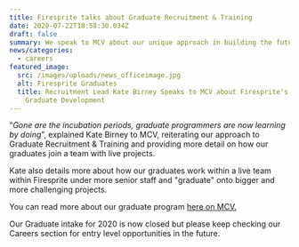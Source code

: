 ```yaml
---
title: Firesprite talks about Graduate Recruitment & Training
date: 2020-07-22T18:58:30.034Z
draft: false
summary: We speak to MCV about our unique approach in building the future.
news/categories:
  - careers
featured_image:
  src: /images/uploads/news_officeimage.jpg
  alt: Firesprite Graduates
  title: Recruitment Lead Kate Birney Speaks to MCV about Firesprite's approach to
    Graduate Development
---
```

“*Gone are the incubation periods, graduate programmers are now learning by doing*”, explained Kate Birney to MCV, reiterating our approach to Graduate Recruitment & Training and providing more detail on how our graduates join a team with live projects.

Kate also details more about how our graduates work within a live team within Firesprite under more senior staff and "graduate" onto bigger and more challenging projects.

You can read more about our graduate program [here on MCV.](https://www.mcvuk.com/business-news/gone-are-the-incubation-periods-graduate-programmers-are-now-learning-by-doing-future-proofing-the-industry-with-graduate-recruitment/)

Our Graduate intake for 2020 is now closed but please keep checking our Careers section for entry level opportunities in the future.